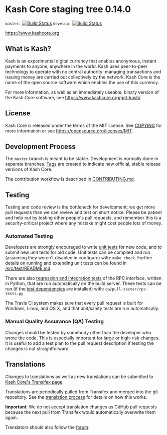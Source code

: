 Kash Core staging tree 0.14.0
===============================

`master:` [![Build Status](https://travis-ci.org/jsb4ch/kash.svg?branch=master)](https://travis-ci.org/jsb4ch/kash) `develop:` [![Build Status](https://travis-ci.org/jsb4ch/kash.svg?branch=develop)](https://travis-ci.org/jsb4ch/kash/branches)

https://www.kashcore.org


What is Kash?
----------------

Kash is an experimental digital currency that enables anonymous, instant
payments to anyone, anywhere in the world. Kash uses peer-to-peer technology
to operate with no central authority: managing transactions and issuing money
are carried out collectively by the network. Kash Core is the name of the open
source software which enables the use of this currency.

For more information, as well as an immediately useable, binary version of
the Kash Core software, see https://www.kashcore.org/get-kash/.


License
-------

Kash Core is released under the terms of the MIT license. See [COPYING](COPYING) for more
information or see https://opensource.org/licenses/MIT.

Development Process
-------------------

The `master` branch is meant to be stable. Development is normally done in separate branches.
[Tags](https://github.com/jsb4ch/kash/tags) are created to indicate new official,
stable release versions of Kash Core.

The contribution workflow is described in [CONTRIBUTING.md](CONTRIBUTING.md).

Testing
-------

Testing and code review is the bottleneck for development; we get more pull
requests than we can review and test on short notice. Please be patient and help out by testing
other people's pull requests, and remember this is a security-critical project where any mistake might cost people
lots of money.

### Automated Testing

Developers are strongly encouraged to write [unit tests](src/test/README.md) for new code, and to
submit new unit tests for old code. Unit tests can be compiled and run
(assuming they weren't disabled in configure) with: `make check`. Further details on running
and extending unit tests can be found in [/src/test/README.md](/src/test/README.md).

There are also [regression and integration tests](/qa) of the RPC interface, written
in Python, that are run automatically on the build server.
These tests can be run (if the [test dependencies](/qa) are installed) with: `qa/pull-tester/rpc-tests.py`

The Travis CI system makes sure that every pull request is built for Windows, Linux, and OS X, and that unit/sanity tests are run automatically.

### Manual Quality Assurance (QA) Testing

Changes should be tested by somebody other than the developer who wrote the
code. This is especially important for large or high-risk changes. It is useful
to add a test plan to the pull request description if testing the changes is
not straightforward.

Translations
------------

Changes to translations as well as new translations can be submitted to
[Kash Core's Transifex page](https://www.transifex.com/projects/p/kash/).

Translations are periodically pulled from Transifex and merged into the git repository. See the
[translation process](doc/translation_process.md) for details on how this works.

**Important**: We do not accept translation changes as GitHub pull requests because the next
pull from Transifex would automatically overwrite them again.

Translators should also follow the [forum](https://www.kashcore.org/forum/topic/kash-worldwide-collaboration.88/).
